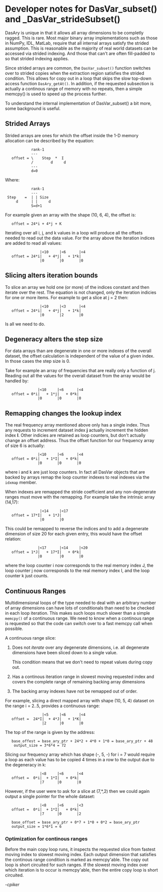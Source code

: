 # Developer notes for DasVar_subset() and _DasVar_strideSubset()

DasAry is unique in that it allows all array dimensions to be completly ragged.
This is rare.  Most major binary array implementations such as those in NumPy, 
IDL, MatLab, require that all internal arrays satisfy the strided assumption.
This is reasonable as the majority of real world datasets can be accessed 
via strided indexing.  And those that can't are often fill-padded to so that
strided indexing applies.

Since strided arrays are common, the `DasVar_subset()` function switches over
to strided copies when the extraction region satisfies the strided condition.
This allows for copy out in a loop that skips the slow top-down access function
`DasAry_getAt()`.  In addition, if the requested subsection is actually a 
continous range of memory with no repeats, then a simple memcpy() is used to
speed up the process further.

To understand the internal implementation of DasVar_subset() a bit more, some
background is useful.

## Strided Arrays

Strided arrays are ones for which the offset inside the 1-D memory allocation
can be described by the equation:
```
            rank-1
            ---
   offset = \    Step  *  I
            /        d     d
            ---
            d=0
```
Where:
```
            rank-1
            ---
 Step    =  | | Size 
     d      | |     d
            S=d+1
```                
For example given an array with the shape (10, 6, 4), the offset is:
```
   offset = 24*i + 4*j + K
```	
Iterating over all i, j, and k values in a loop will produce all the offsets
needed to read out the data value.  For the array above the iteration indices
are added to read all values:
```
                |<10     |<6      |<4
   offset = 24*i|   + 4*j|   + 1*k|
                |0       |0       |0
```

## Slicing alters iteration bounds

To slice an array we hold one (or more) of the indices constant and then 
iterate over the rest.  The equation is not changed, only the iteration
indicies for one or more items.  For example to get a slice at j = 2 
then:

```
                |<10     |<3      |<4
   offset = 24*i|   + 4*j|   + 1*k|
                |0       |2       |0
```

Is all we need to do.

## Degeneracy alters the step size

For data arrays than are degenerate in one or more indexes of the overall
dataset, the offset calculation is independent of the value of a given index.
In those cases the step size is 0.  

Take for example an array of frequencies that are really only a function of j.
Reading out all the values for the overall dataset from the array would be
handled by:
```
               |<10     |<6      |<4
   offset = 0*i|   + 1*j|   + 0*k|
               |0       |0       |0
```

## Remapping changes the lookup index

The real frequency array mentioned above only has a single index.  Thus any
requests to increment dataset index **j** actually increment the hidden index
**I**.  Other indicies are retained as loop counters, but don't actually 
change an offset address.  Thus the offset function for our frequency array
of size 6 is actually:
```
               |<10     |<6      |<4
   offset = 0*i|   + 1*I|   + 0*k|
               |0       |0       |0
```
where i and k are just loop counters.  In fact all DasVar objects that are
backed by arrays remap the loop counter indexes to real indexes via the `idxmap`
member.

When indexes are remapped the stride coefficient and any non-degenerate ranges
must move with the remapping.  For example take the intrinsic array (14,17):
```
                |<14     |<17
   offset = 17*I|   + 1*J|  
                |0       |0 
```
This could be remapped to reverse the indices and to add a degenerate dimension
of size 20 for each given entry, this would have the offset relation:
```
               |<17      |<14     |<20
   offset = 1*J|   + 17*I|   + 0*k|
               |0        |0       |0
```
where the loop counter i now corresponds to the real memory index J, the loop
counter j now corresponds to the real memory index I, and the loop counter k
just counts.

## Continuous Ranges

Multidimensional loops of the type needed to deal with an arbitrary number of
array dimensions can have lots of conditionals than need to be checked in each
loop iteration.  This makes such loops much slower than a simple `memcpy()` of
a continuous range.  We need to know when a continous range is requested so that
the code can switch over to a fast memcpy call when possible.

A continuous range slice:

  1. Does not *iterate* over any degenerate dimensions, i.e. all degenerate
     dimensions have been sliced down to a single value.
	  
     This condition means that we don't need to repeat values during copy out.

  2. Has a continous iteration range in slowest moving requested index
     and covers the complete range of remaining backing array dimensions
     
  3. The backing array indexes have not be remapped out of order.

For example, slicing a direct mapped array with shape (10, 5, 4) dataset on the
range i = 2..5, provides a continuous range:
```
                 |<5     |<6      |<4
   offset =  24*I|  + 4*J|   + 1*K|
                 |2      |0       |0
```
The top of the range is given by the address:
```
   base_offest = base_ary_ptr + 24*2 + 4*0 + 1*0 = base_ary_ptr + 48
	output_size = 3*6*4 = 72
```
Slicing our frequency array which has shape (-, 5, -) for i = 7 would require
a loop as each value has to be copied 4 times in a row to the output due to
the degeneracy in k:
```
                |<8     |<6      |<4
   offset =  0*i|  + 1*I|   + 0*k|
                |7      |0       |0
```
However, if the user were to ask for a slice at (7,*,2) then we could again
output a single pointer for the whole dataset:
```
                |<8     |<6      |<3
   offset =  0*i|  + 1*I|   + 0*k|
                |7      |0       |2

   base_offset = base_ary_ptr + 0*7 + 1*0 + 0*2 = base_ary_ptr
   output_size = 1*6*1 = 6
```

### Optimization for continous ranges

Before the main copy loop runs, it inspects the requested slice from fastest
moving index to slowest moving index.  Each output dimension that satisfies
the continous range condition is marked as memcpy'able.  The copy out loop is
short circuited for such ranges.  If the slowest moving index over which iteration
is to occur is memcpy'able, then the entire copy loop is short circuited.

-*cpiker*
